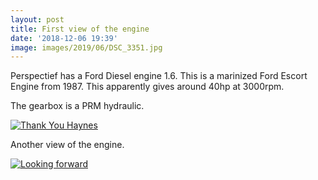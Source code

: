 ```yaml
---
layout: post
title: First view of the engine
date: '2018-12-06 19:39'
image: images/2019/06/DSC_3351.jpg
---
```


Perspectief has a Ford Diesel engine 1.6. This is a marinized Ford Escort Engine from 1987. This apparently gives around 40hp at 3000rpm.

The gearbox is a PRM hydraulic.


[![Thank You Haynes]({{site.baseurl}}/images/2019/06/IMG_1255.jpg)]({{site.baseurl}}/images/2019/06/IMG_1255.jpg)

Another view of the engine.

[![Looking forward]({{site.baseurl}}/images/2019/06/IMG_0087.jpg)]({{site.baseurl}}/images/2019/06/IMG_0087.jpg)

